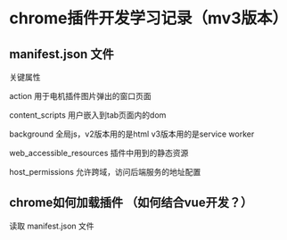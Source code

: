 # chrome插件开发学习记录（mv3版本）

## manifest.json 文件
关键属性

action 用于电机插件图片弹出的窗口页面

content_scripts  用户嵌入到tab页面内的dom

background 全局js，v2版本用的是html v3版本用的是service worker

web_accessible_resources 插件中用到的静态资源

host_permissions  允许跨域，访问后端服务的地址配置


## chrome如何加载插件  （如何结合vue开发？）
读取 manifest.json 文件
